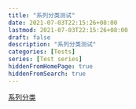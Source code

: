 ```yaml
---
title: "系列分类测试"
date: 2021-07-03T22:15:26+08:00
lastmod: 2021-07-03T22:15:26+08:00
draft: false
description: "系列分类测试"
categories: [Tests]
series: [Test series]
hiddenFromHomePage: true
hiddenFromSearch: true
---
```


<!--more-->

[系列分类](/zh-cn/series)
